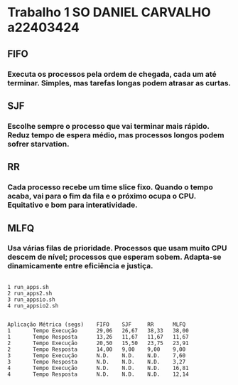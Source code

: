 # Trabalho 1 SO DANIEL CARVALHO a22403424



## FIFO
### Executa os processos pela ordem de chegada, cada um até terminar. Simples, mas tarefas longas podem atrasar as curtas.

## SJF
### Escolhe sempre o processo que vai terminar mais rápido. Reduz tempo de espera médio, mas processos longos podem sofrer starvation.

## RR
### Cada processo recebe um time slice fixo. Quando o tempo acaba, vai para o fim da fila e o próximo ocupa o CPU. Equitativo e bom para interatividade.

## MLFQ
### Usa várias filas de prioridade. Processos que usam muito CPU descem de nível; processos que esperam sobem. Adapta-se dinamicamente entre eficiência e justiça.



```

1 run_apps.sh
2 run_apps2.sh
3 run_appsio.sh
4 run_appsio2.sh

 
Aplicação Métrica (segs)    FIFO    SJF     RR      MLFQ
1       Tempo Execução      29,06   26,67   38,33   38,00  
1       Tempo Resposta      13,26   11,67   11,67   11,67
2       Tempo Execução      20,50   15,50   23,75   23,91   
2       Tempo Resposta      14,00   9,00    9,00    9,00
3       Tempo Execução      N.D.    N.D.    N.D.    7,60
3       Tempo Resposta      N.D.    N.D.    N.D.    3,27
4       Tempo Execução      N.D.    N.D.    N.D.    16,81
4       Tempo Resposta      N.D.    N.D.    N.D.    12,14

```